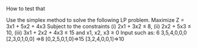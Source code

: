 How to test that

Use the simplex method to solve the following LP problem. 
Maximize Z = 3x1 + 5x2 + 4x3 
Subject to the constraints 
(i) 2x1 + 3x2 ≤ 8, 
(ii) 2x2 + 5x3 ≤ 10, 
(iii) 3x1 + 2x2 + 4x3 ≤ 15 
and x1, x2, x3 ≥ 0
Input such as:
6
3,5,4,0,0,0
[2,3,0,1,0,0] =>8
[0,2,5,0,1,0]=>15
[3,2,4,0,0,1]=>10